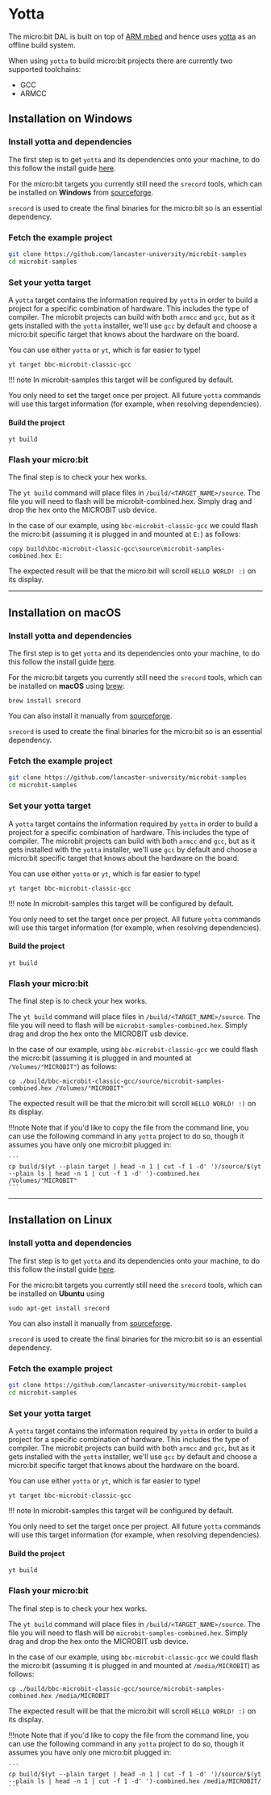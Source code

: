 # Yotta

The micro:bit DAL is built on top of [ARM mbed](http://mbed.com) and hence uses [yotta](http://yotta.mbed.com) as an offline build system.

When using `yotta` to build micro:bit projects there are currently two supported toolchains:

* GCC
* ARMCC

## Installation on Windows

### Install yotta and dependencies

The first step is to get `yotta` and its dependencies onto your machine, to do this follow the install guide [here](http://docs.yottabuild.org/#installing).


For the micro:bit targets you currently still need the `srecord` tools, which can be installed on **Windows** from [sourceforge](http://srecord.sourceforge.net/).

`srecord` is used to create the final binaries for the micro:bit so is an essential dependency.


### Fetch the example project

```bash
git clone https://github.com/lancaster-university/microbit-samples
cd microbit-samples
```

### Set your yotta target

A `yotta` target contains the information required by `yotta` in order to build a project for a specific combination of hardware. This includes the type of compiler. The microbit projects can build with both `armcc` and `gcc`, but as it gets installed with the `yotta` installer, we'll use `gcc` by default and choose a micro:bit specific target that knows about the hardware on the board.

You can use either `yotta` or `yt`, which is far easier to type!

```
yt target bbc-microbit-classic-gcc
```

!!! note
    In microbit-samples this target will be configured by default.

You only need to set the target once per project. All future `yotta` commands will use this target information (for example, when resolving dependencies).

#### Build the project

```
yt build
```

### Flash your micro:bit
The final step is to check your hex works.

The `yt build` command will place files in `/build/<TARGET_NAME>/source`. The file you will need to flash will be microbit-combined.hex.  Simply drag and drop the hex onto the MICROBIT usb device.

In the case of our example, using `bbc-microbit-classic-gcc` we could flash the micro:bit (assuming it is plugged in and mounted at `E:`) as follows:

```
copy build\bbc-microbit-classic-gcc\source\microbit-samples-combined.hex E:
```
The expected result will be that the micro:bit will scroll `HELLO WORLD! :)` on its display.

____________________

## Installation on macOS

### Install yotta and dependencies

The first step is to get `yotta` and its dependencies onto your machine, to do this follow the install guide [here](http://docs.yottabuild.org/#installing).


For the micro:bit targets you currently still need the `srecord` tools, which can be installed on **macOS** using
[brew](http://brew.sh/):
```
brew install srecord
```

You can also install it manually from [sourceforge](http://srecord.sourceforge.net/).

`srecord` is used to create the final binaries for the micro:bit so is an essential dependency.

### Fetch the example project

```bash
git clone https://github.com/lancaster-university/microbit-samples
cd microbit-samples
```

### Set your yotta target

A `yotta` target contains the information required by `yotta` in order to build a project for a specific combination of hardware. This includes the type of compiler. The microbit projects can build with both `armcc` and `gcc`, but as it gets installed with the `yotta` installer, we'll use `gcc` by default and choose a micro:bit specific target that knows about the hardware on the board.

You can use either `yotta` or `yt`, which is far easier to type!

```
yt target bbc-microbit-classic-gcc
```

!!! note
    In microbit-samples this target will be configured by default.

You only need to set the target once per project. All future `yotta` commands will use this target information (for example, when resolving dependencies).

#### Build the project

```
yt build
```

### Flash your micro:bit
The final step is to check your hex works.

The `yt build` command will place files in `/build/<TARGET_NAME>/source`. The file you will need to flash will be `microbit-samples-combined.hex`. Simply drag and drop the hex onto the MICROBIT usb device.

In the case of our example, using `bbc-microbit-classic-gcc` we could flash the micro:bit (assuming it is plugged in and mounted at `/Volumes/"MICROBIT"`) as follows:

```
cp ./build/bbc-microbit-classic-gcc/source/microbit-samples-combined.hex /Volumes/"MICROBIT"
```

The expected result will be that the micro:bit will scroll `HELLO WORLD! :)` on its display.

!!!note
    Note that if you'd like to copy the file from the command line, you can use the following command in any `yotta` project to do so, though it assumes you have only one micro:bit plugged in:

    ```
    cp build/$(yt --plain target | head -n 1 | cut -f 1 -d' ')/source/$(yt --plain ls | head -n 1 | cut -f 1 -d' ')-combined.hex  /Volumes/"MICROBIT"
    ```


____________________

## Installation on Linux

### Install yotta and dependencies

The first step is to get `yotta` and its dependencies onto your machine, to do this follow the install guide [here](http://docs.yottabuild.org/#installing).


For the micro:bit targets you currently still need the `srecord` tools, which can be installed on **Ubuntu** using
```
sudo apt-get install srecord
```

You can also install it manually from [sourceforge](http://srecord.sourceforge.net/).

`srecord` is used to create the final binaries for the micro:bit so is an essential dependency.


### Fetch the example project

```bash
git clone https://github.com/lancaster-university/microbit-samples
cd microbit-samples
```

### Set your yotta target

A `yotta` target contains the information required by `yotta` in order to build a project for a specific combination of hardware. This includes the type of compiler. The microbit projects can build with both `armcc` and `gcc`, but as it gets installed with the `yotta` installer, we'll use `gcc` by default and choose a micro:bit specific target that knows about the hardware on the board.

You can use either `yotta` or `yt`, which is far easier to type!

```
yt target bbc-microbit-classic-gcc
```

!!! note
    In microbit-samples this target will be configured by default.

You only need to set the target once per project. All future `yotta` commands will use this target information (for example, when resolving dependencies).

#### Build the project

```
yt build
```

### Flash your micro:bit
The final step is to check your hex works.

The `yt build` command will place files in `/build/<TARGET_NAME>/source`. The file you will need to flash will be `microbit-samples-combined.hex`. Simply drag and drop the hex onto the MICROBIT usb device.

In the case of our example, using `bbc-microbit-classic-gcc` we could flash the micro:bit (assuming it is plugged in and mounted at `/media/MICROBIT`) as follows:

```
cp ./build/bbc-microbit-classic-gcc/source/microbit-samples-combined.hex /media/MICROBIT
```
The expected result will be that the micro:bit will scroll `HELLO WORLD! :)` on its display.

!!!note
    Note that if you'd like to copy the file from the command line, you can use the following command in any `yotta` project to do so, though it assumes you have only one micro:bit plugged in:

    ```
    cp build/$(yt --plain target | head -n 1 | cut -f 1 -d' ')/source/$(yt --plain ls | head -n 1 | cut -f 1 -d' ')-combined.hex /media/MICROBIT/
    ```
